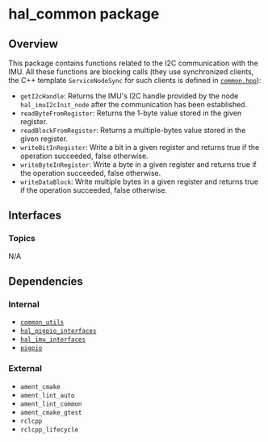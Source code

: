 # hal_common package

## Overview

This package contains functions related to the I2C communication with the IMU. All these functions are blocking calls (they use synchronized clients, the C++ template `ServiceNodeSync` for such clients is defined in [`common.hpp`](../../utils/common_utils/include/common.hpp)):
- `getI2cHandle`: Returns the IMU's I2C handle provided by the node `hal_imuI2cInit_node` after the communication has been established.
- `readByteFromRegister`: Returns the 1-byte value stored in the given register.
- `readBlockFromRegister`: Returns a  multiple-bytes value stored in the given register.
- `writeBitInRegister`: Write a bit in a given register and returns true if the operation succeeded, false otherwise.
- `writeByteInRegister`: Write a byte in a given register and returns true if the operation succeeded, false otherwise.
- `writeDataBlock`: Write multiple bytes in a given register and returns true if the operation succeeded, false otherwise.

## Interfaces

### Topics

N/A

## Dependencies

### Internal

- [`common_utils`](../../utils/common_utils/README.md)
- [`hal_pigpio_interfaces`](../hal_pigpio_interfaces/README.md)
- [`hal_imu_interfaces`](../hal_imu_interfaces/README.md)
- [`pigpio`](../../hw/pigpio/README.md)

### External

- `ament_cmake`
- `ament_lint_auto`
- `ament_lint_common`
- `ament_cmake_gtest`
- `rclcpp`
- `rclcpp_lifecycle`
